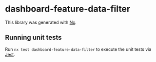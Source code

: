 # dashboard-feature-data-filter

This library was generated with [Nx](https://nx.dev).

## Running unit tests

Run `nx test dashboard-feature-data-filter` to execute the unit tests via [Jest](https://jestjs.io).

